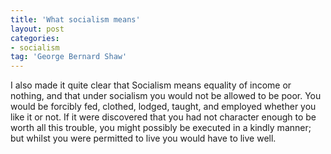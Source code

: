 ```yaml
---
title: 'What socialism means'
layout: post
categories:
- socialism
tag: 'George Bernard Shaw'
---
```


I also made it quite clear that Socialism means equality of income or nothing, and that under socialism you would not be allowed to be poor. You would be forcibly fed, clothed, lodged, taught, and employed whether you like it or not. If it were discovered that you had not character enough to be worth all this trouble, you might possibly be executed in a kindly manner; but whilst you were permitted to live you would have to live well.
